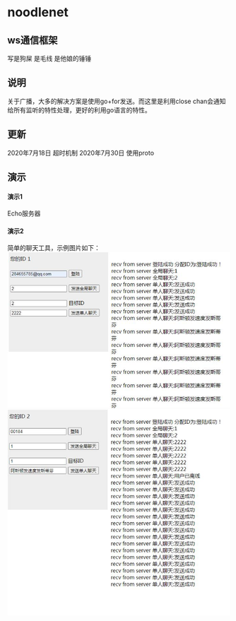 # noodlenet
## ws通信框架
写是狗屎 是毛线 是他娘的锤锤

## 说明
关于广播，大多的解决方案是使用go+for发送。而这里是利用close chan会通知给所有监听的特性处理，更好的利用go语言的特性。 

## 更新
2020年7月18日 超时机制
2020年7月30日 使用proto

## 演示
#### 演示1
Echo服务器
#### 演示2
简单的聊天工具，示例图片如下：
![example01](https://github.com/Jourmey/noodlenet/blob/master/_example/2.broadcast/view/example01.jpg)
![example02](https://github.com/Jourmey/noodlenet/blob/master/_example/2.broadcast/view/example02.jpg)